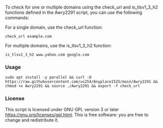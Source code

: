 


To check for one or multiple domains using the check_url and is_tlsv1_3_h2 functions defined in the Awry2291 script, you can use the following commands:

For a single domain, use the check_url function:

`check_url example.com`

For multiple domains, use the is_tlsv1_3_h2 function:

`is_tlsv1_3_h2 www.yahoo.com google.com`

### Usage

   ```
sudo apt install -y parallel && curl -O https://raw.githubusercontent.com/us254/Anyplace1525/main/Awry2291 && chmod +x Awry2291 && source ./Awry2291 && export -f check_url

   ````


### License

This script is licensed under GNU GPL version 3 or later https://gnu.org/licenses/gpl.html. This is free software: you are free to change and redistribute it.

